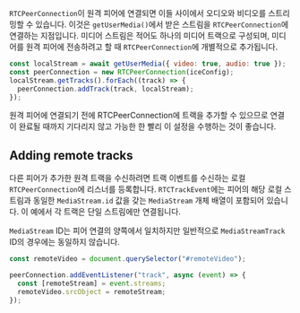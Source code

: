 `RTCPeerConnection`이 원격 피어에 연결되면 이들 사이에서 오디오와 비디오를 스트리밍할 수 있습니다. 이것은 `getUserMedia()`에서 받은 스트림을 `RTCPeerConnection`에 연결하는 지점입니다. 미디어 스트림은 적어도 하나의 미디어 트랙으로 구성되며, 미디어를 원격 피어에 전송하려고 할 때 `RTCPeerConnection`에 개별적으로 추가됩니다.

```js
const localStream = await getUserMedia({ video: true, audio: true });
const peerConnection = new RTCPeerConnection(iceConfig);
localStream.getTracks().forEach((track) => {
  peerConnection.addTrack(track, localStream);
});
```

원격 피어에 연결되기 전에 RTCPeerConnection에 트랙을 추가할 수 있으므로 연결이 완료될 때까지 기다리지 않고 가능한 한 빨리 이 설정을 수행하는 것이 좋습니다.

## Adding remote tracks

다른 피어가 추가한 원격 트랙을 수신하려면 트랙 이벤트를 수신하는 로컬 `RTCPeerConnection`에 리스너를 등록합니다. `RTCTrackEvent`에는 피어의 해당 로컬 스트림과 동일한 `MediaStream.id` 값을 갖는 `MediaStream` 개체 배열이 포함되어 있습니다. 이 예에서 각 트랙은 단일 스트림에만 연결됩니다.

`MediaStream` ID는 피어 연결의 양쪽에서 일치하지만 일반적으로 `MediaStreamTrack` ID의 경우에는 동일하지 않습니다.

```js
const remoteVideo = document.querySelector("#remoteVideo");

peerConnection.addEventListener("track", async (event) => {
  const [remoteStream] = event.streams;
  remoteVideo.srcObject = remoteStream;
});
```

